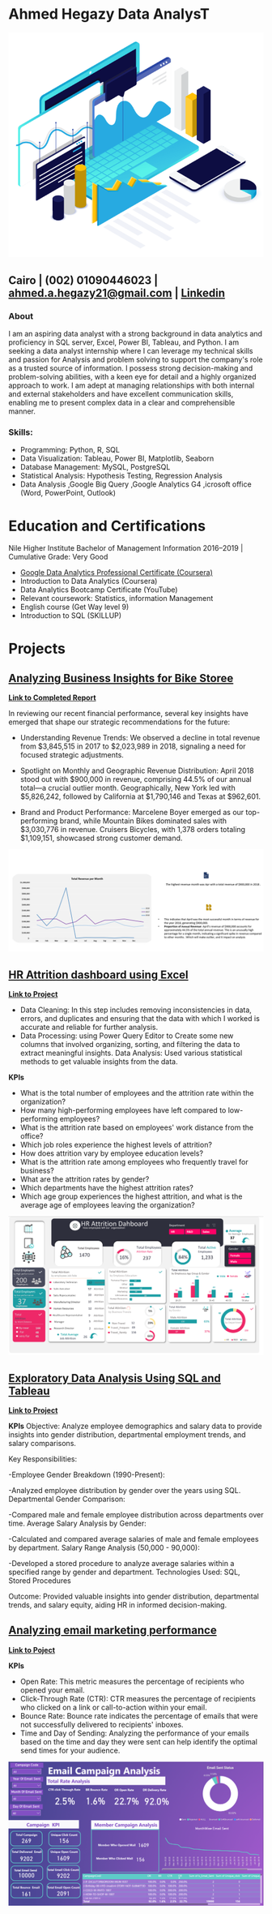 #                           Ahmed Hegazy   Data AnalysT
![Managed Attack Surface](csiq-what-is-managed-attack-surface.png)
##  Cairo  |   (002) 01090446023   |   ahmed.a.hegazy21@gmail.com   |   [Linkedin](https://www.linkedin.com/in/hegazy-ahmed/)
### About
I am an aspiring data analyst with a strong background in data analytics and proficiency in SQL server, Excel, Power BI, 
Tableau, and Python. I am seeking a data analyst internship where I can leverage my technical skills and passion for 
Analysis and problem solving to support the company's role as a trusted source of information.
I possess strong decision-making and problem-solving abilities, with a keen eye for detail and a highly organized approach 
to work. I am adept at managing relationships with both internal and external stakeholders and have excellent 
communication skills, enabling me to present complex data in a clear and comprehensible manner.

### Skills: 
- Programming: Python, R, SQL
- Data Visualization: Tableau, Power BI, Matplotlib, Seaborn
- Database Management: MySQL, PostgreSQL 
- Statistical Analysis: Hypothesis Testing, Regression Analysis
- Data Analysis
   ,Google Big Query
   ,Google Analytics G4
   ,icrosoft office (Word, PowerPoint, Outlook)
   
#  Education and Certifications

Nile Higher Institute Bachelor of Management Information 2016–2019
 | Cumulative Grade: Very Good
- [ Google Data Analytics Professional Certificate (Coursera)
](https://www.coursera.org/account/accomplishments/professional-cert/4F6K7SEA4KV2)
- Introduction to Data Analytics (Coursera)
- Data Analytics Bootcamp Certificate (YouTube)
- Relevant coursework: Statistics, information Management
- English course (Get Way level 9)
- Introduction to SQL (SKILLUP)

 
# Projects

## [Analyzing Business Insights for Bike Storee](https://www.linkedin.com/feed/update/urn:li:activity:7218037173088886784/)

**[Link to Completed Report](https://www.linkedin.com/feed/update/urn:li:activity:7218037173088886784/)**

In reviewing our recent financial performance, several key insights have emerged that shape our strategic recommendations for the future:

- Understanding Revenue Trends:
We observed a decline in total revenue from $3,845,515 in 2017 to $2,023,989 in 2018, signaling a need for focused strategic adjustments.

- Spotlight on Monthly and Geographic Revenue Distribution:
April 2018 stood out with $900,000 in revenue, comprising 44.5% of our annual total—a crucial outlier month. Geographically, New York led with $5,826,242, followed by California at $1,790,146 and Texas at $962,601.

- Brand and Product Performance:
Marcelene Boyer emerged as our top-performing brand, while Mountain Bikes dominated sales with $3,030,776 in revenue. Cruisers Bicycles, with 1,378 orders totaling $1,109,151, showcased strong customer demand.

![Managed Attack Surface](Captureline.PNG)

## [HR Attrition dashboard using Excel](https://www.linkedin.com/posts/hegazy-ahmed_hello-everyone-i-have-created-this-hr-attrition-activity-7121396252549758976-5rpk?utm_source=share&utm_medium=member_desktop)

  **[Link to Project](https://www.linkedin.com/posts/hegazy-ahmed_hello-everyone-i-have-created-this-hr-attrition-activity-7121396252549758976-5rpk?utm_source=share&utm_medium=member_desktop)**
  
- Data Cleaning: In this step includes removing inconsistencies in data, errors, and duplicates and ensuring that the data with which I worked is accurate and reliable for further analysis.
- Data Processing: using Power Query Editor to Create some new columns that involved organizing, sorting, and filtering the data to extract meaningful insights.
Data Analysis: Used various statistical methods to get valuable insights from the data.

**KPIs**
-	What is the total number of employees and the attrition rate within the organization?
-	How many high-performing employees have left compared to low-performing employees?
-	What is the attrition rate based on employees' work distance from the office?
-	Which job roles experience the highest levels of attrition?
-	How does attrition vary by employee education levels?
-	What is the attrition rate among employees who frequently travel for business?
-	 What are the attrition rates by gender?
-	Which departments have the highest attrition rates?
-	Which age group experiences the highest attrition, and what is the average age of employees leaving the organization?
  
  ![HR Attrition dashboard using Excel](HR.PNG)
  
  ## [Exploratory Data Analysis Using SQL and Tableau](https://www.linkedin.com/posts/hegazy-ahmed_sql-dataanalytics-analytics-activity-7117474754231439360-sO0T?utm_source=share&utm_medium=member_desktop)
  
  **[Link to Project](https://github.com/AhmedHegazy121/portfolioProjects/blob/main/breaking%20_down%20_%20bteween_%20Female_%20and_%20Male.sql)**
  
   **KPIs**
   Objective: Analyze employee demographics and salary data to provide insights into gender distribution, departmental employment trends, and salary comparisons.

Key Responsibilities:

-Employee Gender Breakdown (1990-Present):

-Analyzed employee distribution by gender over the years using SQL.
Departmental Gender Comparison:

-Compared male and female employee distribution across departments over time.
Average Salary Analysis by Gender:

-Calculated and compared average salaries of male and female employees by department.
Salary Range Analysis (50,000 - 90,000):

-Developed a stored procedure to analyze average salaries within a specified range by gender and department.
Technologies Used: SQL, Stored Procedures

Outcome: Provided valuable insights into gender distribution, departmental trends, and salary equity, aiding HR in informed decision-making.

## [Analyzing email marketing performance](https://www.linkedin.com/posts/hegazy-ahmed_marketing-mail-mailcamapign-activity-7184779199214219265-rVsn?utm_source=share&utm_medium=member_desktop)

 **[Link to Poject](https://www.linkedin.com/posts/hegazy-ahmed_marketing-mail-mailcamapign-activity-7184779199214219265-rVsn?utm_source=share&utm_medium=member_desktop)**

**KPIs**

- Open Rate: This metric measures the percentage of recipients who opened your email.
- Click-Through Rate (CTR): CTR measures the percentage of recipients who clicked on a link or call-to-action within your email.
- Bounce Rate: Bounce rate indicates the percentage of emails that were not successfully delivered to recipients' inboxes.
- Time and Day of Sending: Analyzing the performance of your emails based on the time and day they were sent can help identify the optimal send times for your audience.

![Email Marketing Performance](Email.PNG)


